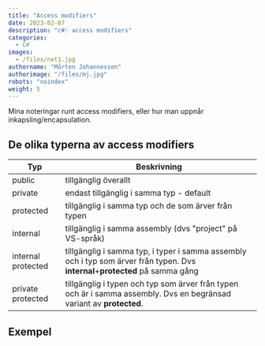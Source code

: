 ```yaml
---
title: "Access modifiers"
date: 2023-02-07
description: "c#: access modifiers"
categories:
  - C#
images:
  - /files/net1.jpg
authorname: "Mårten Johannesson"
authorimage: "/files/mj.jpg"
robots: "noindex"
weight: 5
---
```


Mina noteringar runt access modifiers, eller hur man uppnår inkapsling/encapsulation.
<!--more-->
## De olika typerna av access modifiers

| Typ   | Beskrivning   |
|---|---|
| public   | tillgänglig överallt  |
| private | endast tillgänglig i samma typ - default|
| protected| tillgänglig i samma typ och de som ärver från typen |
|internal| tillgänglig i samma assembly (dvs "project" på VS-språk) |
|internal protected| tillgänglig i samma typ, i typer i samma assembly och i typ som ärver från typen. Dvs **internal**+**protected** på samma gång |
| private protected | tillgänglig i typen och typ som ärver från typen och är i samma assembly. Dvs en begränsad variant av **protected**. |


## Exempel
